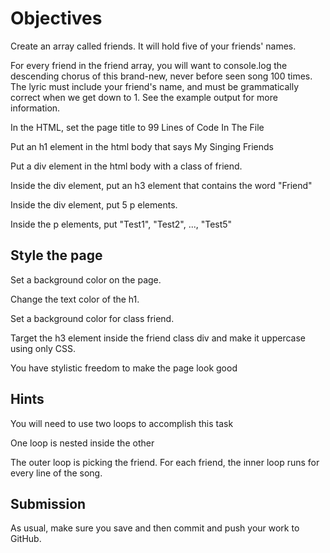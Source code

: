 # Objectives
Create an array called friends. It will hold five of your friends' names.

For every friend in the friend array, you will want to console.log the descending chorus of this brand-new, never before seen song 100 times. The lyric must include your friend's name, and must be grammatically correct when we get down to 1. See the example output for more information.

In the HTML, set the page title to 99 Lines of Code In The File

Put an h1 element in the html body that says My Singing Friends

Put a div element in the html body with a class of friend.

Inside the div element, put an h3 element that contains the word "Friend"

Inside the div element, put 5 p elements.

Inside the p elements, put "Test1", "Test2", ..., "Test5"

## Style the page
Set a background color on the page.

Change the text color of the h1.

Set a background color for class friend.

Target the h3 element inside the friend class div and make it uppercase using only CSS.

You have stylistic freedom to make the page look good

## Hints

You will need to use two loops to accomplish this task

One loop is nested inside the other

The outer loop is picking the friend. For each friend, the inner 
loop runs for every line of the song.

## Submission
As usual, make sure you save and then commit and push your work to GitHub.